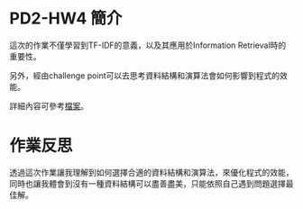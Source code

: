 # PD2-HW4 簡介

這次的作業不僅學習到TF-IDF的意義，以及其應用於Information Retrieval時的重要性。

另外，經由challenge point可以去思考資料結構和演算法會如何影響到程式的效能。

詳細內容可參考[檔案](https://chuangkt.notion.site/PD2-Homework-4-c0e5067160b54a80abba95ac1db56750)。

# 作業反思

透過這次作業讓我理解到如何選擇合適的資料結構和演算法，來優化程式的效能，同時也讓我體會到沒有一種資料結構可以盡善盡美，只能依照自己遇到問題選擇最佳解。



